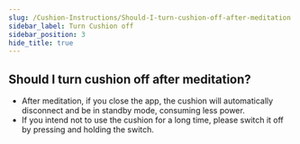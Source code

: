 ```yaml
---
slug: /Cushion-Instructions/Should-I-turn-cushion-off-after-meditation
sidebar_label: Turn Cushion off
sidebar_position: 3
hide_title: true
---
```


## Should I turn cushion off after meditation?

- After meditation, if you close the app, the cushion will automatically disconnect and be in standby mode, consuming less power.
- If you intend not to use the cushion for a long time, please switch it off by pressing and holding the switch.

